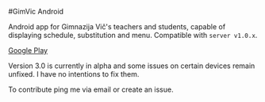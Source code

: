 #GimVic Android

Android app for Gimnazija Vič's teachers and students, capable of displaying schedule, substitution and menu. Compatible with `server v1.0.x`.

<a href="https://play.google.com/store/apps/details?id=com.zigapk.gimvic.suplence">Google Play</a>

Version 3.0 is currently in alpha and some issues on certain devices remain unfixed. I have no intentions to fix them.

To contribute ping me via email or create an issue.
